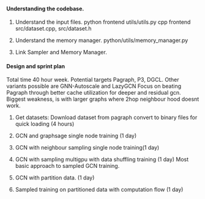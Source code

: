 #### Understanding the codebase.

1. Understand the input files.
     python frontend utils/utils.py
     cpp frontend src/dataset.cpp, src/dataset.h

2. Understand the memory manager. 
     python/utils/memory_manager.py

3. Link Sampler and Memory Manager.  

#### Design and sprint plan

Total time 40 hour week. Potential targets Pagraph, P3, DGCL.
Other variants possible are GNN-Autoscale and LazyGCN
Focus on beating Pagraph through better cache utilization for deeper and residual gcn.    
Biggest weakness, is with larger graphs where 2hop neighbour hood doesnt work.   

1. Get datasets: Download dataset from pagraph convert to binary files for quick loading (4 hours)
2. GCN and graphsage single node training (1 day)
3. GCN with neighbour sampling single node training(1 day)
4. GCN with sampling multigpu with data shuffling training (1 day)
  Most basic approach to sampled GCN training.

5. GCN with partition data. (1 day)
6. Sampled training on partitioned data with computation flow (1 day)
